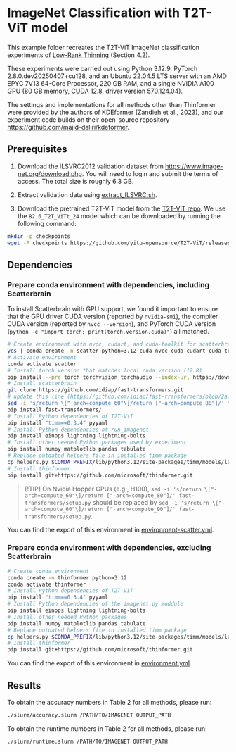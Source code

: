 # ImageNet Classification with T2T-ViT model

This example folder recreates the T2T-ViT ImageNet classification experiments of [Low-Rank Thinning](https://arxiv.org/pdf/2502.12063) (Section 4.2).

These experiments were carried out using Python 3.12.9, PyTorch 2.8.0.dev20250407+cu128, and an Ubuntu 22.04.5 LTS server with an AMD EPYC 7V13 64-Core Processor, 220 GB RAM, and a single NVIDIA A100 GPU (80 GB memory, CUDA 12.8, driver version 570.124.04).

The settings and implementations for all methods other than Thinformer were provided by the authors of KDEformer (Zandieh et al., 2023), and our experiment code builds on their open-source repository https://github.com/majid-daliri/kdeformer.

## Prerequisites

1. Download the ILSVRC2012 validation dataset from https://www.image-net.org/download.php. You will need to login and submit the terms of access. The total size is roughly 6.3 GB.

2. Extract validation data using [extract_ILSVRC.sh](extract_ILSVRC.sh).

3. Download the pretrained T2T-ViT model from the [T2T-ViT repo](https://github.com/yitu-opensource/T2T-ViT/releases). We use the ``82.6_T2T_ViTt_24`` model which can be downloaded by running the following command:
```sh
mkdir -p checkpoints
wget -P checkpoints https://github.com/yitu-opensource/T2T-ViT/releases/download/main/82.6_T2T_ViTt_24.pth.tar
```

## Dependencies

### Prepare conda environment with dependencies, including Scatterbrain

To install Scatterbrain with GPU support, we found it important to ensure that the GPU driver CUDA version (reported by `nvidia-smi`),
the compiler CUDA version (reported by `nvcc --version`), and PyTorch CUDA version (`python -c "import torch; print(torch.version.cuda)"`) all matched.

```bash
# Create environment with nvcc, cudart, and cuda-toolkit for scatterbrain
yes | conda create -n scatter python=3.12 cuda-nvcc cuda-cudart cuda-toolkit pip -c nvidia
# Activate environment
conda activate scatter
# Install torch version that matches local cuda version (12.8)
pip install --pre torch torchvision torchaudio --index-url https://download.pytorch.org/whl/nightly/cu128
# Install scatterbrain
git clone https://github.com/idiap/fast-transformers.git
# update this line (https://github.com/idiap/fast-transformers/blob/2ad36b97e64cb93862937bd21fcc9568d989561f/setup.py#L81) for Nvidia Ampere GPUs
sed -i 's/return \["-arch=compute_60"\]/return ["-arch=compute_80"]/' fast-transformers/setup.py
pip install fast-transformers/
# Install Python dependencies of T2T-ViT
pip install "timm==0.3.4" pyyaml
# Install Python dependencies of run_imagenet
pip install einops lightning lightning-bolts
# Install other needed Python packages used by experiment
pip install numpy matplotlib pandas tabulate
# Replace outdated helpers file in installed timm package
cp helpers.py $CONDA_PREFIX/lib/python3.12/site-packages/timm/models/layers/helpers.py
# Install thinformer
pip install git+https://github.com/microsoft/thinformer.git
```

> \[!TIP\]
> On Nvidia Hopper GPUs (e.g., H100), `sed -i 's/return \["-arch=compute_60"\]/return ["-arch=compute_80"]/' fast-transformers/setup.py` should be replaced by `sed -i 's/return \["-arch=compute_60"\]/return ["-arch=compute_90"]/' fast-transformers/setup.py`.

You can find the export of this environment in [environment-scatter.yml](environment-scatter.yml).

### Prepare conda environment with dependencies, excluding Scatterbrain

```bash
# Create conda environment
conda create -n thinformer python=3.12
conda activate thinformer
# Install Python dependencies of T2T-ViT
pip install "timm==0.3.4" pyyaml
# Install Python dependencies of the imagenet.py moddule
pip install einops lightning lightning-bolts
# Install other needed Python packages
pip install numpy matplotlib pandas tabulate
# Replace outdated helpers file in installed timm package
cp helpers.py $CONDA_PREFIX/lib/python3.12/site-packages/timm/models/layers/helpers.py
# Install thinformer
pip install git+https://github.com/microsoft/thinformer.git
```

You can find the export of this environment in [environment.yml](environment.yml).

## Results

To obtain the accuracy numbers in Table 2 for all methods, please run:

```bash
./slurm/accuracy.slurm /PATH/TO/IMAGENET OUTPUT_PATH
```

To obtain the runtime numbers in Table 2 for all methods, please run:

```bash
./slurm/runtime.slurm /PATH/TO/IMAGENET OUTPUT_PATH
```
